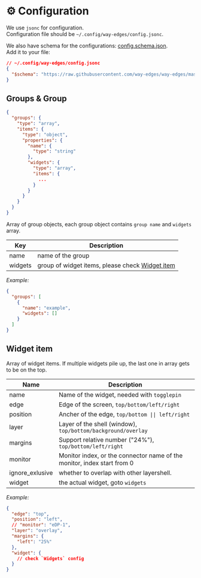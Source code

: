 # ⚙️ Configuration

We use `jsonc` for configuration.  
Configuration file should be `~/.config/way-edges/config.jsonc`.

We also have schema for the configurations: [config.schema.json](https://github.com/way-edges/way-edges/blob/master/config/defs.schema.json).  
Add it to your file:

```json
// ~/.config/way-edges/config.jsonc
{
  "$schema": "https://raw.githubusercontent.com/way-edges/way-edges/master/config/config.schema.json"
}
```

## Groups & Group

```json
{
  "groups": {
    "type": "array",
    "items": {
      "type": "object",
      "properties": {
        "name": {
          "type": "string"
        },
        "widgets": {
          "type": "array",
          "items": {
            ...
          }
        }
      }
    }
  }
}
```

Array of group objects, each group object contains `group name` and `widgets` array.

| Key     | Description                                                     |
| ------- | --------------------------------------------------------------- |
| name    | name of the group                                               |
| widgets | group of widget items, please check [Widget item](#widget-item) |

_Example:_

```json
{
  "groups": [
    {
      "name": "example",
      "widgets": []
    }
  ]
}
```

## Widget item

Array of widget items. If multiple widgets pile up, the last one in array gets to be on the top.

| Name            | Description                                                             |
| --------------- | ----------------------------------------------------------------------- |
| name            | Name of the widget, needed with `togglepin`                             |
| edge            | Edge of the screen, `top/bottom/left/right`                             |
| position        | Ancher of the edge, `top/bottom \|\| left/right`                        |
| layer           | Layer of the shell (window), `top/bottom/background/overlay`            |
| margins         | Support relative number ("24%"), `top/bottom/left/right`                |
| monitor         | Monitor index, or the connector name of the monitor, index start from 0 |
| ignore_exlusive | whether to overlap with other layershell.                               |
| widget          | the actual widget, goto `widgets`                                       |

_Example:_

```json
{
  "edge": "top",
  "position": "left",
  // "monitor": "eDP-1",
  "layer": "overlay",
  "margins": {
    "left": "25%"
  },
  "widget": {
    // check `Widgets` config
  }
}
```
